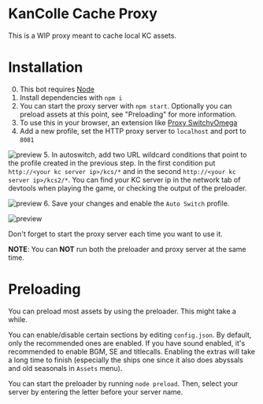 KanColle Cache Proxy
=======
This is a WIP proxy meant to cache local KC assets.

Installation
======
0. This bot requires [Node](https://nodejs.org/en/)
1. Install dependencies with `npm i`
2. You can start the proxy server with `npm start`. Optionally you can preload assets at this point, see "Preloading" for more information. 
3. To use this in your browser, an extension like [Proxy SwitchyOmega](https://chrome.google.com/webstore/detail/proxy-switchyomega/padekgcemlokbadohgkifijomclgjgif)
4. Add a new profile, set the HTTP proxy server to `localhost` and port to `8081`

![preview](https://i.imgur.com/w6wHZeM.png)
5. In autoswitch, add two URL wildcard conditions that point to the profile created in the previous step. In the first condition put `http://<your kc server ip>/kcs/*` and in the second `http://<your kc server ip>/kcs2/*`. You can find your KC server ip in the network tab of devtools when playing the game, or checking the output of the preloader.

![preview](https://i.imgur.com/cwBrda5.png)
6. Save your changes and enable the `Auto Switch` profile.

![preview](https://i.imgur.com/Z32Ga5J.png)

Don't forget to start the proxy server each time you want to use it.

**NOTE**: You can **NOT** run both the preloader and proxy server at the same time.

Preloading
======
You can preload most assets by using the preloader. This might take a while. 

You can enable/disable certain sections by editing `config.json`. By default, only the recommended ones are enabled. If you have sound enabled, it's recommended to enable BGM, SE and titlecalls. Enabling the extras will take a long time to finish (especially the ships one since it also does abyssals and old seasonals in `Assets` menu).

You can start the preloader by running `node preload`. Then, select your server by entering the letter before your server name. 